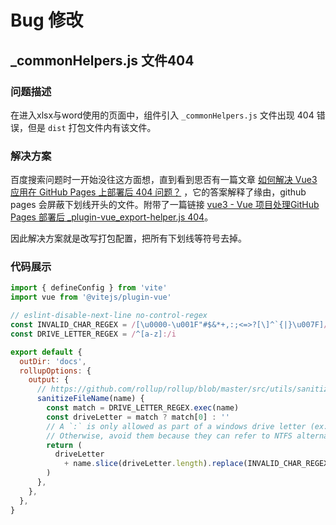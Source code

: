 # Bug 修改

## _commonHelpers.js 文件404

### 问题描述

在进入xlsx与word使用的页面中，组件引入 `_commonHelpers.js` 文件出现 404 错误，但是 `dist` 打包文件内有该文件。

### 解决方案

百度搜索问题时一开始没往这方面想，直到看到思否有一篇文章 [如何解决 Vue3 应用在 GitHub Pages 上部署后 404 问题？](https://segmentfault.com/q/1010000045471760) ，它的答案解释了缘由，github pages 会屏蔽下划线开头的文件。附带了一篇链接 [vue3 - Vue 项目处理GitHub Pages 部署后 _plugin-vue_export-helper.js 404](https://blog.csdn.net/iotjin/article/details/133136094)。

因此解决方案就是改写打包配置，把所有下划线等符号去掉。

### 代码展示
```js
import { defineConfig } from 'vite'
import vue from '@vitejs/plugin-vue'

// eslint-disable-next-line no-control-regex
const INVALID_CHAR_REGEX = /[\u0000-\u001F"#$&*+,:;<=>?[\]^`{|}\u007F]/g
const DRIVE_LETTER_REGEX = /^[a-z]:/i

export default {
  outDir: 'docs',
  rollupOptions: {
    output: {
      // https://github.com/rollup/rollup/blob/master/src/utils/sanitizeFileName.ts
      sanitizeFileName(name) {
        const match = DRIVE_LETTER_REGEX.exec(name)
        const driveLetter = match ? match[0] : ''
        // A `:` is only allowed as part of a windows drive letter (ex: C:\foo)
        // Otherwise, avoid them because they can refer to NTFS alternate data streams.
        return (
          driveLetter
            + name.slice(driveLetter.length).replace(INVALID_CHAR_REGEX, '')
        )
      },
    },
  },
}
```